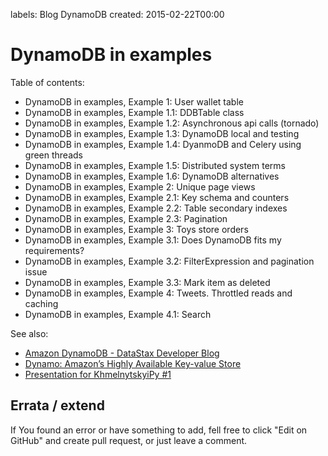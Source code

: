 labels: Blog
        DynamoDB
created: 2015-02-22T00:00

# DynamoDB in examples

Table of contents:

- DynamoDB in examples, Example 1: User wallet table
- DynamoDB in examples, Example 1.1: DDBTable class
- DynamoDB in examples, Example 1.2: Asynchronous api calls (tornado)
- DynamoDB in examples, Example 1.3: DynamoDB local and testing
- DynamoDB in examples, Example 1.4: DyanmoDB and Celery using green threads
- DynamoDB in examples, Example 1.5: Distributed system terms
- DynamoDB in examples, Example 1.6: DynamoDB alternatives
- DynamoDB in examples, Example 2: Unique page views
- DynamoDB in examples, Example 2.1: Key schema and counters
- DynamoDB in examples, Example 2.2: Table secondary indexes
- DynamoDB in examples, Example 2.3: Pagination
- DynamoDB in examples, Example 3: Toys store orders
- DynamoDB in examples, Example 3.1: Does DynamoDB fits my requirements?
- DynamoDB in examples, Example 3.2: FilterExpression and pagination issue
- DynamoDB in examples, Example 3.3: Mark item as deleted
- DynamoDB in examples, Example 4: Tweets. Throttled reads and caching
- DynamoDB in examples, Example 4.1: Search

See also:

- [Amazon DynamoDB - DataStax Developer Blog](http://www.datastax.com/dev/blog/amazon-dynamodb)
- [Dynamo: Amazon’s Highly Available Key-value Store](http://s3.amazonaws.com/AllThingsDistributed/sosp/amazon-dynamo-sosp2007.pdf)
- [Presentation for KhmelnytskyiPy #1](http://nanvel.github.io/presentation_ddb)

## Errata / extend

If You found an error or have something to add, fell free to click "Edit on GitHub" and create pull request, or just leave a comment.
